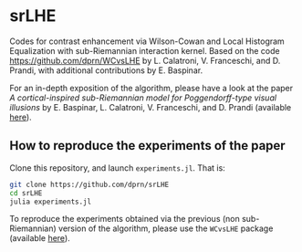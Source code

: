 # srLHE

Codes for contrast enhancement via Wilson-Cowan and Local Histogram Equalization with sub-Riemannian interaction kernel. Based on the code https://github.com/dprn/WCvsLHE by L. Calatroni, V. Franceschi, and D. Prandi, with additional contributions by E. Baspinar.

For an in-depth exposition of the algorithm, please have a look at the paper *A cortical-inspired sub-Riemannian model for Poggendorff-type visual illusions* by E. Baspinar, L. Calatroni, V. Franceschi, and D. Prandi (available [here](https://arxiv.org/abs/2012.14184)).

## How to reproduce the experiments of the paper

Clone this repository, and launch `experiments.jl`. That is:

````sh
git clone https://github.com/dprn/srLHE
cd srLHE
julia experiments.jl
````

To reproduce the experiments obtained via the previous (non sub-Riemannian) version of the algorithm, please use the `WCvsLHE` package (available [here](https://github.com/dprn/WCvsLHE)).
